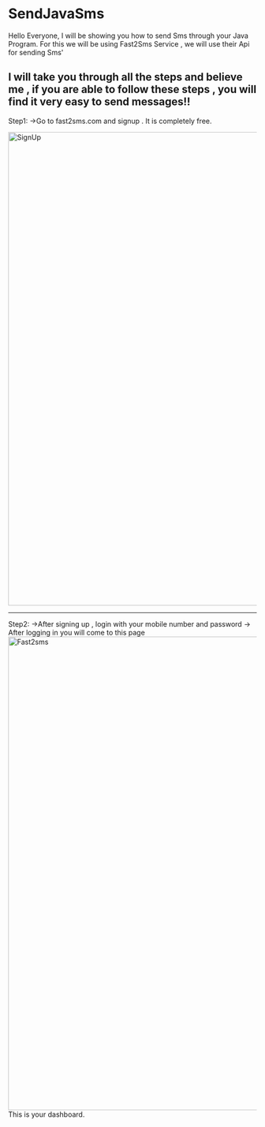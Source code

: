 # SendJavaSms


Hello Everyone, 
I will be showing you how to send Sms through your Java Program.
For this we will be using Fast2Sms Service , we will use their Api for sending Sms'

I will take you through all the steps and believe me , if you are able to follow these steps , you will find it very easy to send messages!!
--------------------------------------------------------------------------------------------------------------------------------------------------------------------------
Step1:
->Go to fast2sms.com and signup . It is completely free.


<img width="960" alt="SignUp" src="https://user-images.githubusercontent.com/78062510/144970638-234f4459-0295-4336-adb8-ceac85e37c80.png">

----------------------------------------------------------------------------------------------------------------------------------------------------------------------------

Step2:
->After signing up , login with your mobile number and password 
-> After logging in  you will come to this page 
<img width="960" alt="Fast2sms" src="https://user-images.githubusercontent.com/78062510/144973298-b36342b3-75fa-4895-b2ca-627045e2662a.png">
This is your dashboard.


